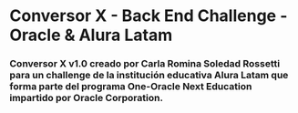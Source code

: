 <h1>Conversor X - Back End Challenge - Oracle & Alura Latam</h1>

<h3>Conversor X v1.0 creado por Carla Romina Soledad Rossetti para un challenge de la institución educativa Alura Latam que forma parte del programa One-Oracle Next Education impartido por Oracle Corporation.</h4>

